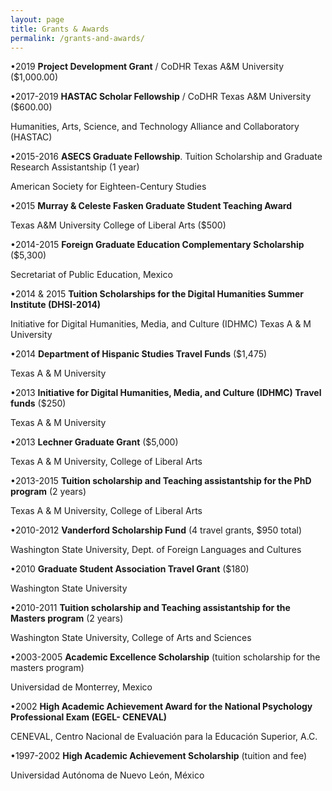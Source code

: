 ```yaml
---
layout: page
title: Grants & Awards
permalink: /grants-and-awards/
---
```


•2019  **Project Development Grant** / CoDHR Texas A&M University ($1,000.00)


•2017-2019	**HASTAC Scholar Fellowship** / CoDHR Texas A&M University ($600.00)

Humanities, Arts, Science, and Technology Alliance and Collaboratory (HASTAC)


•2015-2016 **ASECS Graduate Fellowship**. Tuition Scholarship and Graduate Research Assistantship (1 year)

American Society for Eighteen-Century Studies


•2015 **Murray & Celeste Fasken Graduate Student Teaching Award**

Texas A&M University College of Liberal Arts ($500)


•2014-2015 **Foreign Graduate Education Complementary Scholarship** ($5,300)

Secretariat of Public Education, Mexico


•2014 & 2015 **Tuition Scholarships for the Digital Humanities Summer Institute (DHSI-2014)**

Initiative for Digital Humanities, Media, and Culture (IDHMC) Texas A & M University


•2014 **Department of Hispanic Studies Travel Funds** ($1,475)

Texas A & M University


•2013 **Initiative for Digital Humanities, Media, and Culture (IDHMC) Travel funds** ($250)

Texas A & M University


•2013 **Lechner Graduate Grant** ($5,000)

Texas A & M University, College of Liberal Arts


•2013-2015 **Tuition scholarship and Teaching assistantship for the PhD program** (2 years)

Texas A & M University, College of Liberal Arts


•2010-2012 **Vanderford Scholarship Fund** (4 travel grants, $950 total)

Washington State University, Dept. of Foreign Languages and Cultures


•2010 **Graduate Student Association Travel Grant** ($180)

Washington State University  


•2010-2011 **Tuition scholarship and Teaching assistantship for the Masters program** (2 years)

Washington State University, College of Arts and Sciences


•2003-2005 **Academic Excellence Scholarship** (tuition scholarship for the masters program)

Universidad de Monterrey, Mexico


•2002 **High Academic Achievement Award for the National Psychology Professional Exam (EGEL- CENEVAL)**

CENEVAL, Centro Nacional de Evaluación para la Educación Superior, A.C.


•1997-2002 	**High Academic Achievement Scholarship** (tuition and fee)

Universidad Autónoma de Nuevo León, México
